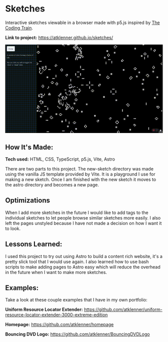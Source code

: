 # Sketches
Interactive sketches viewable in a browser made with p5.js inspired by [The Coding Train](https://thecodingtrain.com).

**Link to project:** https://atklenner.github.io/sketches/

![Game of Life demo](https://github.com/atklenner/atklenner/blob/main/images/sketches-recording.gif)

## How It's Made:

**Tech used:** HTML, CSS, TypeScript, p5.js, Vite, Astro

There are two parts to this project. The new-sketch directory was made using the vanilla JS template provided by Vite. It is a playground I use for making a new sketch. Once I am finished with the new sketch it moves to the astro directory and becomes a new page.

## Optimizations

When I add more sketches in the future I would like to add tags to the individual sketches to let people browse similar sketches more easily. I also left the pages unstyled because I have not made a decision on how I want it to look.

## Lessons Learned:

I used this project to try out using Astro to build a content rich website, it's a pretty slick tool that I would use again. I also learned how to use bash scripts to make adding pages to Astro easy which will reduce the overhead in the future when I want to make more sketches.

## Examples:
Take a look at these couple examples that I have in my own portfolio:

**Uniform Resource Locator Extender:** https://github.com/atklenner/uniform-resource-locator-extender-3000-extreme-edition

**Homepage:** https://github.com/atklenner/homepage

**Bouncing DVD Logo:** https://github.com/atklenner/BouncingDVDLogo



